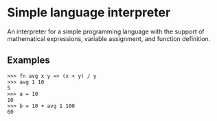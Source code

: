 # Simple language interpreter

An interpreter for a simple programming language
with the support of mathematical expressions, variable assignment, and function definition.

## Examples

```
>>> fn avg x y => (x + y) / y
>>> avg 1 10
5
>>> a = 10
10
>>> b = 10 + avg 1 100
60
```
